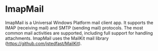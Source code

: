 # ImapMail
ImapMail is a Universal Windows Platform mail client app. It supports the IMAP (receiving mail) and SMTP (sending mail) protocols. The most common mail activities are supported, including full support for handling attachments.
ImapMail uses the MailKit mail library (https://github.com/jstedfast/MailKit).
